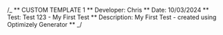 /_
** CUSTOM TEMPLATE 1
** Developer: Chris
** Date: 10/03/2024
** Test: Test 123 - My First Test
** Description: My First Test - created using Optimizely Generator
**
_/
